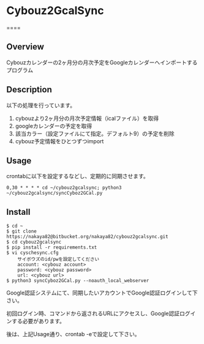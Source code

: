 # Cybouz2GcalSync #
====

## Overview ##
Cybouzカレンダーの2ヶ月分の月次予定をGoogleカレンダーへインポートするプログラム

## Description ##
以下の処理を行っています。

1. cybouzより2ヶ月分の月次予定情報（icalファイル）を取得
2. googleカレンダーの予定を取得
3. 該当カラー（設定ファイルにて指定。デフォルト9）の予定を削除
4. cybouz予定情報をひとつずつimport

## Usage
crontabに以下を設定するなどし、定期的に同期させます。
```
0,30 * * * * cd ~/cybouz2gcalsync; python3 ~/cybouz2gcalsync/syncCyboz2GCal.py 
```

## Install ##
    $ cd ~
    $ git clone https://nakaya82@bitbucket.org/nakaya82/cybouz2gcalsync.git
    $ cd cybouz2gcalsync
    $ pip install -r requirements.txt
    $ vi cyschesync.cfg
        サイボウズのid/pwを設定してください
        account: <cybouz account>
        password: <cybouz password>
        url: <cybouz url>
    $ python3 syncCyboz2GCal.py --noauth_local_webserver
Google認証システムにて、同期したいアカウントでGoogle認証ログインして下さい。

初回ログイン時、コマンドから返されるURLにアクセスし、Google認証ログインする必要があります。

後は、上記Usage通り、crontab -eで設定して下さい。
